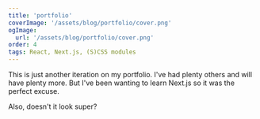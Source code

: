 ```yaml
---
title: 'portfolio'
coverImage: '/assets/blog/portfolio/cover.png'
ogImage:
  url: '/assets/blog/portfolio/cover.png'
order: 4
tags: React, Next.js, (S)CSS modules
---
```


This is just another iteration on my portfolio. I've had plenty others and will have plenty more. But I've been wanting to learn Next.js so it was the perfect excuse.

Also, doesn't it look super?
